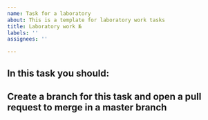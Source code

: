 ```yaml
---
name: Task for a laboratory
about: This is a template for laboratory work tasks
title: Laboratory work №
labels: ''
assignees: ''

---
```


## In this task you should:

## Create a branch for this task and open a pull request to merge in a master branch
